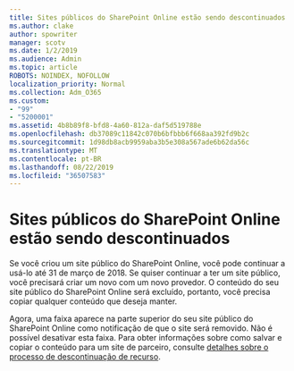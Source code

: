 ```yaml
---
title: Sites públicos do SharePoint Online estão sendo descontinuados
ms.author: clake
author: spowriter
manager: scotv
ms.date: 1/2/2019
ms.audience: Admin
ms.topic: article
ROBOTS: NOINDEX, NOFOLLOW
localization_priority: Normal
ms.collection: Adm_O365
ms.custom:
- "99"
- "5200001"
ms.assetid: 4b8b89f8-bfd8-4a60-812a-daf5d519788e
ms.openlocfilehash: db37089c11842c070b6bfbbb6f668aa392fd9b2c
ms.sourcegitcommit: 1d98db8acb9959aba3b5e308a567ade6b62da56c
ms.translationtype: MT
ms.contentlocale: pt-BR
ms.lasthandoff: 08/22/2019
ms.locfileid: "36507583"
---
```

# <a name="sharepoint-online-public-websites-are-being-discontinued"></a>Sites públicos do SharePoint Online estão sendo descontinuados

Se você criou um site público do SharePoint Online, você pode continuar a usá-lo até 31 de março de 2018. Se quiser continuar a ter um site público, você precisará criar um novo com um novo provedor. O conteúdo do seu site público do SharePoint Online será excluído, portanto, você precisa copiar qualquer conteúdo que deseja manter.
  
Agora, uma faixa aparece na parte superior do seu site público do SharePoint Online como notificação de que o site será removido. Não é possível desativar esta faixa. Para obter informações sobre como salvar e copiar o conteúdo para um site de parceiro, consulte [detalhes sobre o processo de descontinuação de recurso](https://go.microsoft.com/fwlink/?linkid=866980).
  